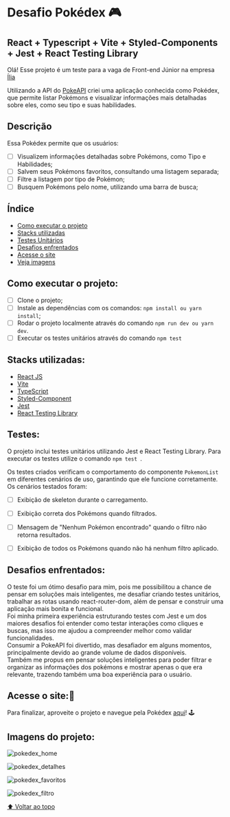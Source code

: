 # Desafio Pokédex 🎮
## React + Typescript + Vite + Styled-Components + Jest + React Testing Library

Olá! Esse projeto é um teste para a vaga de Front-end Júnior na empresa [Ília](https://ilia.digital/)

Utilizando a API do [PokeAPI](https://pokeapi.co/) criei uma aplicação conhecida como Pokédex, que permite listar Pokémons e visualizar informações mais detalhadas sobre eles, como seu tipo e suas habilidades. 

## Descrição

Essa Pokédex permite que os usuários:

- [ ] Visualizem informações detalhadas sobre Pokémons, como Tipo e Habilidades;
- [ ] Salvem seus Pokémons favoritos, consultando uma listagem separada;
- [ ] Filtre a listagem por tipo de Pokémon;
- [ ] Busquem Pokémons pelo nome, utilizando uma barra de busca;

## Índice

- [Como executar o projeto](#como-executar-o-projeto)
- [Stacks utilizadas](#stacks-utilizadas)
- [Testes Unitários](#testes)
- [Desafios enfrentados](#desafios-enfrentados)
- [Acesse o site](#acesse-o-site)
- [Veja imagens](#imagens-do-projeto)


## Como executar o projeto: 

- [ ] Clone o projeto;
- [ ] Instale as dependências com os comandos: ``` npm install ou yarn install ```;
- [ ] Rodar o projeto localmente através do comando ``` npm run dev ou yarn dev ```.
- [ ] Executar os testes unitários através do comando ``` npm test  ```

## Stacks utilizadas:

   - [React JS](https://reactjs.org/docs/getting-started.html)
   - [Vite](https://vite.dev/guide/)
   - [TypeScript](https://www.typescriptlang.org/docs/)
   - [Styled-Component](https://styled-components.com/)
   - [Jest](https://jestjs.io/docs/getting-started)
   - [React Testing Library](https://testing-library.com/docs/react-testing-library/intro/)

## Testes:
O projeto inclui testes unitários utilizando Jest e React Testing Library. Para executar os testes utilize o comando ``` npm test  ```.

Os testes criados verificam o comportamento do componente ```PokemonList``` em diferentes cenários de uso, 
garantindo que ele funcione corretamente. 
Os cenários testados foram: 
- [ ] Exibição de skeleton durante o carregamento.
- [ ] Exibição correta dos Pokémons quando filtrados.
- [ ] Mensagem de "Nenhum Pokémon encontrado" quando o filtro não retorna resultados.
- [ ] Exibição de todos os Pokémons quando não há nenhum filtro aplicado.


## Desafios enfrentados:
O teste foi um ótimo desafio para mim, pois me possibilitou a chance de pensar em soluções mais inteligentes, me desafiar criando testes unitários, trabalhar as rotas usando react-router-dom, além de pensar e construir uma aplicação mais bonita e funcional. </br> Foi minha primeira experiência estruturando testes com Jest e um dos maiores desafios foi entender como testar interações como cliques e buscas, mas isso me ajudou a compreender melhor como validar funcionalidades. </br>Consumir a PokeAPI foi divertido, mas desafiador em alguns momentos, principalmente devido ao grande volume de dados disponíveis.</br> Também me propus em pensar soluções inteligentes para poder filtrar e organizar as informações dos pokémons e mostrar apenas o que era relevante, trazendo também uma boa experiência para o usuário.

## Acesse o site:🎉

 Para finalizar, aproveite o projeto e navegue pela Pokédex [aqui](https://pokedex-desafio-frontend.vercel.app/)! 🕹

## Imagens do projeto:

![pokedex_home](https://github.com/user-attachments/assets/352c655e-6991-455d-8a92-8ff2082173f2)

![pokedex_detalhes](https://github.com/user-attachments/assets/509bd8e6-6fd9-4a60-b57e-789e8b671d5c)

![pokedex_favoritos](https://github.com/user-attachments/assets/e38a1e1f-f9d7-4fb1-9a4b-98cac7c83b60)

![pokedex_filtro](https://github.com/user-attachments/assets/011af4bd-6e93-422d-851e-f0a7db0c2fc2)


 
 [⬆ Voltar ao topo](#Desafio-Pokédex)<br>
  




